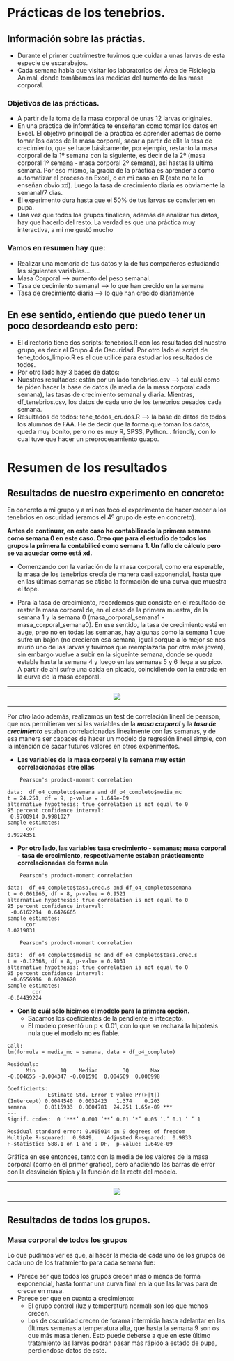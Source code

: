 # Prácticas de los tenebrios.

## Información sobre las práctias.

* Durante el primer cuatrimestre tuvimos que cuidar a unas larvas de esta especie de escarabajos.
* Cada semana había que visitar los laboratorios del Área de Fisiología Animal, donde tomábamos las medidas del aumento de las masa corporal.

### Objetivos de las prácticas.

* A partir de la toma de la masa corporal de unas 12 larvas originales.
* En una práctica de informática te enseñaran como tomar los datos en Excel. El objetivo principal de la práctica es aprender además de como tomar los datos de la masa corporal, sacar a partir de ella la tasa de crecimiento, que se hace básicamente, por ejemplo, restanto la masa corporal de la 1º semana con la siguiente, es decir de la 2º (masa corporal 1º semana - masa corporal 2º semana), así hastas la última semana. Por eso mismo, la gracia de la práctica es aprender a como automatizar el proceso en Excel, o en mi caso en R (este no te lo enseñan obvio xd). Luego la tasa de crecimiento diaria es obviamente la semanal/7 días.
* El experimento dura hasta que el 50% de tus larvas se convierten en pupa. 
* Una vez que todos los grupos finalicen, además de analizar tus datos, hay que hacerlo del resto.
La verdad es que una práctica muy interactiva, a mí me gustó mucho

### Vamos en resumen hay que:
* Realizar una memoria de tus datos y la de tus compañeros estudiando las siguientes variables...
* Masa Corporal --> aumento del peso semanal.
* Tasa de cecimiento semanal --> lo que han crecido en la semana
* Tasa de crecimiento diaria --> lo que han crecido diariamente

## En ese sentido, entiendo que puedo tener un poco desordeando esto pero:
* El directorio tiene dos scripts: tenebrios.R con los resultados del nuestro grupo, es decir el Grupo 4 de Oscuridad. Por otro lado el script de tene_todos_limpio.R es el que utilicé para estudiar los resultados de todos.
* Por otro lado hay 3 bases de datos:
* Nuestros resultados: están por un lado tenebrios.csv --> tal cuál como te piden hacer la base de datos (la media de la masa corporal cada semana), las tasas de crecimiento semanal y diaria. Mientras, df_tenebrios.csv, los datos de cada uno de los tenebrios pesados cada semana.
* Resultados de todos: tene_todos_crudos.R --> la base de datos de todos los alumnos de FAA. He de decir que la forma que toman los datos, queda muy bonito, pero no es muy R, SPSS, Python... friendly, con lo cual tuve que hacer un preprocesamiento guapo. 

# Resumen de los resultados

## Resultados de nuestro experimento en concreto:

En concreto a mi grupo y a mí nos tocó el experimento de hacer crecer a los tenebrios en oscuridad (eramos el 4º grupo de este en concreto).

**Antes de continuar, en este caso he contabilizado la primera semana como semana 0 en este caso. Creo que para el estudio de todos los grupos la primera la contabilicé como semana 1. Un fallo de cálculo pero se va aquedar como está xd.**

* Comenzando con la variación de la masa corporal, como era esperable, la masa de los tenebrios crecía de manera casi exponencial, hasta que en las últimas semanas se atisba la formación de una curva que muestra el tope.

* Para la tasa de crecimiento, recordemos que consiste en el resultado de restar la masa corporal de, en el caso de la primera muestra, de la semana 1 y la semana 0 (masa_corporal_semana1 - masa_corporal_semana0). En ese sentido, la tasa de crecimiento está en auge, preo no en todas las semanas, hay algunas como la semana 1 que sufre un bajón (no crecieron esa semana, igual porque a lo mejor se nos murió uno de las larvas y tuvimos que reemplazarla por otra más joven), sin embargo vuelve a subir en la sigueinte semana, donde se queda estable hasta la semana 4 y luego en las semanas 5 y 6 llega a su pico. A partir de ahí sufre una caída en picado, coincidiendo con la entrada en la curva de la masa corporal.

---

<p align= "center">
  <img src= "https://github.com/Juankkar/cuarto_carrera/blob/main/FAA/tenebrios/scripts_tenebrios/graficas/Rplot05.png">
</p>

---

Por otro lado además, realizamos un test de correlación lineal de pearson, que nos permitieran ver si las variables de la ***masa corporal*** y la ***tasa de crecimiento*** estaban correlacionadas linealmente con las semanas, y de esa manera ser capaces de hacer un modelo de regresión lineal simple, con la intención de sacar futuros valores en otros experimentos.

* **Las variables de la masa corporal y la semana muy están correlacionadas etre ellas**

```
	Pearson's product-moment correlation

data:  df_o4_completo$semana and df_o4_completo$media_mc
t = 24.251, df = 9, p-value = 1.649e-09
alternative hypothesis: true correlation is not equal to 0
95 percent confidence interval:
 0.9700914 0.9981027
sample estimates:
      cor 
0.9924351 
```

* **Por otro lado, las variables tasa crecimiento - semanas; masa corporal - tasa de crecimiento, respectivamente estaban prácticamente correlacionadas de forma nula**

```
	Pearson's product-moment correlation

data:  df_o4_completo$tasa.crec.s and df_o4_completo$semana
t = 0.061966, df = 8, p-value = 0.9521
alternative hypothesis: true correlation is not equal to 0
95 percent confidence interval:
 -0.6162214  0.6426665
sample estimates:
      cor 
0.0219031 

	Pearson's product-moment correlation

data:  df_o4_completo$media_mc and df_o4_completo$tasa.crec.s
t = -0.12568, df = 8, p-value = 0.9031
alternative hypothesis: true correlation is not equal to 0
95 percent confidence interval:
 -0.6556916  0.6020620
sample estimates:
        cor 
-0.04439224 
```

* **Con lo cuál sólo hicimos el modelo para la primera opción.** 
	* Sacamos los coeficientes de la pendiente e intecepto.
	* El modelo presentó un p < 0.01, con lo que se rechazá la hipótesis nula que el modelo no es fiable.

```
Call:
lm(formula = media_mc ~ semana, data = df_o4_completo)

Residuals:
      Min        1Q    Median        3Q       Max 
-0.004655 -0.004347 -0.001590  0.004509  0.006998 

Coefficients:
             Estimate Std. Error t value Pr(>|t|)    
(Intercept) 0.0044540  0.0032423   1.374    0.203    
semana      0.0115933  0.0004781  24.251 1.65e-09 ***
---
Signif. codes:  0 ‘***’ 0.001 ‘**’ 0.01 ‘*’ 0.05 ‘.’ 0.1 ‘ ’ 1

Residual standard error: 0.005014 on 9 degrees of freedom
Multiple R-squared:  0.9849,	Adjusted R-squared:  0.9833 
F-statistic: 588.1 on 1 and 9 DF,  p-value: 1.649e-09
```

Gráfica en ese entonces, tanto con la media de los valores de la masa corporal (como en el primer gráfico), pero añadiendo las barras de error con la desviación típica y la función de la recta del modelo.

---

<p align= "center">
<img src="https://github.com/Juankkar/cuarto_carrera/blob/main/FAA/tenebrios/scripts_tenebrios/graficas/Rplot07.png">
</p>

---

## **Resultados de todos los grupos.**

### Masa corporal de todos los grupos
Lo que pudimos ver es que, al hacer la media de cada uno de los grupos de cada uno de los tratamiento para cada semana fue:

* Parece ser que todos los grupos crecen más o menos de forma exponencial, hasta formar una curva final en la que las larvas para de crecer en masa.
* Parece ser que en cuanto a crecimiento: 
	* El grupo control (luz y temperatura normal) son los que menos crecen.
	* Los de oscuridad crecen de forama intermidia hasta adelantar en las últimas semanas a temperatura alta, que hasta la semana 9 son os que más masa tienen. Esto puede deberse a que en este último tratamiento las larvas podrán pasar más rápido a estado de pupa, perdiendose datos de este. 
  



